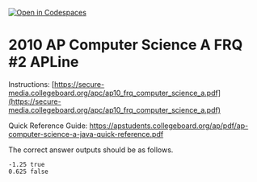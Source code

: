 [![Open in Codespaces](https://classroom.github.com/assets/launch-codespace-7f7980b617ed060a017424585567c406b6ee15c891e84e1186181d67ecf80aa0.svg)](https://classroom.github.com/open-in-codespaces?assignment_repo_id=14847178)
# 2010  AP Computer Science A FRQ #2 APLine

 

Instructions:  [https://secure-media.collegeboard.org/apc/ap10_frq_computer_science_a.pdf](https://secure-media.collegeboard.org/apc/ap10_frq_computer_science_a.pdf)  

Quick Reference Guide:  https://apstudents.collegeboard.org/ap/pdf/ap-computer-science-a-java-quick-reference.pdf   

The correct answer outputs should be as follows.  

 

```
-1.25 true
0.625 false
```

